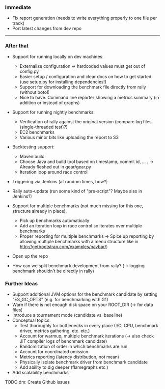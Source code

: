 ### Immediate

* Fix report generation (needs to write everything properly to one file per track)
* Port latest changes from dev repo

---

### After that

* Support for running locally on dev machines:
    * Externalize configuration -> hardcoded values must get out of config.py
    * Easier setup / configuration and clear docs on how to get started (use setup.py for installing dependencies!)
    * Support for downloading the benchmark file directly from rally (without boto!)
    * Nice to have: Command line reporter showing a metrics summary (in addition or instead of graphs)

* Support for running nightly benchmarks:
    * Verification of rally against the original version (compare log files (single-threaded test)?)
    * EC2 benchmarks
    * Various minor bits like uploading the report to S3
    
* Backtesting support:
    * Maven build
    * Choose Java and build tool based on timestamp, commit id, ... . -> Already fleshed out in gear/gear.py
    * Iteration loop around race control

* Triggering via Jenkins (at random times, how?)

* Rally auto-update (run some kind of "pre-script"? Maybe also in Jenkins?)

* Support for multiple benchmarks (not much missing for this one, structure already in place),
    * Pick up benchmarks automatically
    * Add an iteration loop in race control so iterates over multiple benchmarks
    * Proper reporting for multiple benchmarks -> Spice up reporting by allowing multiple benchmarks with a menu structure 
  like in http://getbootstrap.com/examples/navbar/)
  
* Open up the repo
* How can we split benchmark development from rally? (-> logging benchmark shouldn't be directly in rally)

 
### Further Ideas

* Support additional JVM options for the benchmark candidate by setting "ES_GC_OPTS" (e.g. for benchmarking with G1)  
* Warn if there is not enough disk space on your ROOT_DIR (-> for data files)
* Introduce a tournament mode (candidate vs. baseline)
* Conceptual topics:
    * Test thoroughly for bottlenecks in every place (I/O, CPU, benchmark driver, metrics gathering, etc. etc.)
    * Account for warmup, multiple benchmark iterations (-> also check JIT compiler logs of benchmark candidate)
    * Randomization of order in which benchmarks are run
    * Account for coordinated omission
    * Metrics reporting (latency distribution, not mean)
    * Physically isolate benchmark driver from benchmark candidate
    * Add ability to dig deeper (flamegraphs etc.)
* Add scalability benchmarks

TODO dm: Create Github issues
